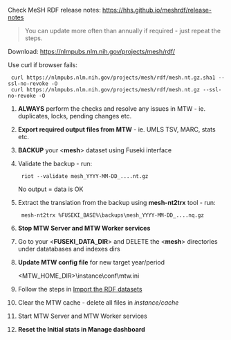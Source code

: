Check MeSH RDF release notes: https://hhs.github.io/meshrdf/release-notes

> You can update more often than annually if required - just repeat the steps.

Download: https://nlmpubs.nlm.nih.gov/projects/mesh/rdf/

Use curl if browser fails:

     curl https://nlmpubs.nlm.nih.gov/projects/mesh/rdf/mesh.nt.gz.sha1 --ssl-no-revoke -O 
     curl https://nlmpubs.nlm.nih.gov/projects/mesh/rdf/mesh.nt.gz --ssl-no-revoke -O

1. **ALWAYS** perform the checks and resolve any issues in MTW - ie. duplicates, locks, pending changes etc.

2. **Export required output files from MTW** - ie. UMLS TSV, MARC, stats etc.

3. **BACKUP** your <**mesh**> dataset using Fuseki interface

4. Validate the backup - run:
    
        riot --validate mesh_YYYY-MM-DD_....nt.gz

   No output = data is OK

5. Extract the translation from the backup using **mesh-nt2trx** tool - run:
    
        mesh-nt2trx %FUSEKI_BASE%\backups\mesh_YYYY-MM-DD_....nq.gz

6. **Stop MTW Server and MTW Worker services**

7. Go to your <**FUSEKI_DATA_DIR**> and DELETE the <**mesh**> directories under datatabases and indexes dirs

8. **Update MTW config file**  for new target year/period

    <MTW_HOME_DIR>\instance\conf\mtw.ini 

9. Follow the steps in [Import the RDF datasets](https://github.com/filak/MTW-MeSH/wiki/Loading-MeSH-datasets#import-the-rdf-datasets)

10. Clear the MTW cache - delete all files in *instance/cache*

11. Start MTW Server and MTW Worker services

12. **Reset the Initial stats in Manage dashboard**